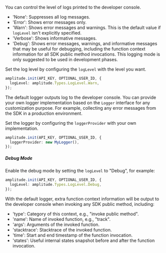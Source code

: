 You can control the level of logs printed to the developer console.

- 'None': Suppresses all log messages.
- 'Error': Shows error messages only.
- 'Warn': Shows error messages and warnings. This is the default value if `logLevel` isn't explicitly specified.
- 'Verbose': Shows informative messages.
- 'Debug': Shows error messages, warnings, and informative messages that may be useful for debugging, including the function context information for all SDK public method invocations. This logging mode is only suggested to be used in development phases.

Set the log level by configuring the `logLevel` with the level you want.

```ts
amplitude.init(API_KEY, OPTIONAL_USER_ID, {
  logLevel: amplitude.Types.LogLevel.Warn,
});
```

The default logger outputs log to the developer console. You can provide your own logger implementation based on the `Logger` interface for any customization purpose. For example, collecting any error messages from the SDK in a production environment.

Set the logger by configuring the `loggerProvider` with your own implementation.

```ts
amplitude.init(API_KEY, OPTIONAL_USER_ID, {
  loggerProvider: new MyLogger(),
});
```

##### Debug Mode
Enable the debug mode by setting the `logLevel` to "Debug", for example:

```ts
amplitude.init(API_KEY, OPTIONAL_USER_ID, {
  logLevel: amplitude.Types.LogLevel.Debug,
});
```

With the default logger, extra function context information will be output to the developer console when invoking any SDK public method, including:

- 'type': Category of this context, e.g., "invoke public method".
- 'name': Name of invoked function, e.g., "track".
- 'args': Arguments of the invoked function.
- 'stacktrace': Stacktrace of the invoked function.
- 'time': Start and end timestamp of the function invocation.
- 'states': Useful internal states snapshot before and after the function invocation.

